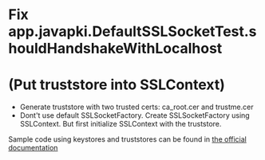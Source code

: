 # Fix app.javapki.DefaultSSLSocketTest.shouldHandshakeWithLocalhost
# (Put truststore into SSLContext)
- Generate truststore with two trusted certs: ca_root.cer and trustme.cer
- Dont't use default SSLSocketFactory. Create SSLSocketFactory using SSLContext. But first initialize SSLContext with the truststore.

Sample code using keystores and truststores can be found in [the official documentation](https://docs.oracle.com/javase/10/security/sample-code-illustrating-secure-socket-connection-client-and-server.htm)    